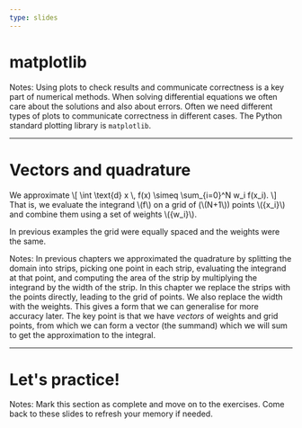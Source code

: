 ```yaml
---
type: slides
---
```


# matplotlib

Notes: Using plots to check results and communicate correctness is a key part of numerical methods. When solving differential equations we often care about the solutions and also about errors. Often we need different types of plots to communicate correctness in different cases. The Python standard plotting library is <code>matplotlib</code>.

---

# Vectors and quadrature

We approximate
\\[
  \int \text{d} x \\, f(x) \\simeq \\sum_{i=0}^N w_i f(x_i).
\\]
That is, we evaluate the integrand \\(f\\) on a grid of (\\(N+1\\)) points \\(\{x_i\}\\) and combine them using a set of weights \\(\{w_i\}\\).

In previous examples the grid were equally spaced and the weights were the same.

Notes: In previous chapters we approximated the quadrature by splitting the domain into strips, picking one point in each strip, evaluating the integrand at that point, and computing the area of the strip by multiplying the integrand by the width of the strip. In this chapter we replace the strips with the points directly, leading to the grid of points. We also replace the width with the weights. This gives a form that we can generalise for more accuracy later. The key point is that we have <em>vectors</em> of weights and grid points, from which we can form a vector (the summand) which we will sum to get the approximation to the integral.

---

# Let's practice!

Notes: Mark this section as complete and move on to the exercises. Come back to these slides to refresh your memory if needed.
